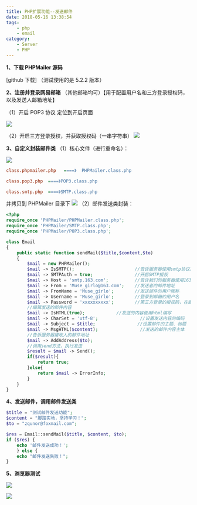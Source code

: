 ```yaml
---
title: PHP扩展功能--发送邮件
date: 2018-05-16 13:38:54
tags:
    - php
    - email
category:
    - Server
    - PHP
---
```


**1、下载 PHPMailer 源码**

[github 下载]
（测试使用的是 5.2.2 版本）

**2、注册并登录网易邮箱**
（其他邮箱均可）【用于配置用户名和三方登录授权码，以及发送人邮箱地址】

（1）开启 POP3 协议 定位到开启页面

<!--more-->

![](https://images2018.cnblogs.com/blog/1049028/201803/1049028-20180327171400339-1436550372.png)

（2）开启三方登录授权，并获取授权码（一串字符串）
![](https://images2018.cnblogs.com/blog/1049028/201803/1049028-20180327171327537-1436075640.png)

**3、自定义封装邮件类**
（1）核心文件（进行重命名）：

![](https://images2018.cnblogs.com/blog/1049028/201803/1049028-20180327163714902-341662125.png)

```ini
class.phpmailer.php   ====》  PHPMailer.class.php

class.pop3.php  ====》POP3.class.php

class.smtp.php  ====》SMTP.class.php
```

并拷贝到 PHPMailer 目录下
![](https://images2018.cnblogs.com/blog/1049028/201803/1049028-20180327163714902-341662125.png)
（2）邮件发送类封装：

```php
<?php
require_once 'PHPMailer/PHPMailer.class.php';
require_once 'PHPMailer/SMTP.class.php';
require_once 'PHPMailer/POP3.class.php';

class Email
{
    public static function sendMail($title,$content,$to)
    {
        $mail = new PHPMailer();
        $mail -> IsSMTP();                       //告诉服务器使用smtp协议发送
        $mail -> SMTPAuth = true;                //开启SMTP授权
        $mail -> Host = 'smtp.163.com';          //告诉我们的服务器使用163的smtp服务器发送
        $mail -> From = 'Muse_girlo@163.com';    //发送者的邮件地址
        $mail -> FromName = 'Muse_girlo';        //发送邮件的用户昵称
        $mail -> Username = 'Muse_girlo';        //登录到邮箱的用户名
        $mail -> Password = 'xxxxxxxxxx';        //第三方登录的授权码，在邮箱里面设置
        //编辑发送的邮件内容
        $mail -> IsHTML(true);            //发送的内容使用html编写
        $mail -> CharSet = 'utf-8';                //设置发送内容的编码
        $mail -> Subject = $title;                //设置邮件的主题、标题
        $mail -> MsgHTML($content);                //发送的邮件内容主体
        //告诉服务器接收人的邮件地址
        $mail -> AddAddress($to);
        //调用send方法，执行发送
        $result = $mail -> Send();
        if($result){
            return true;
        }else{
            return $mail -> ErrorInfo;
        }
    }
}
```

**4、发送邮件，调用邮件发送类**

```php
$title = "测试邮件发送功能";
$content = "脚踏实地，坚持学习！";
$to = "zqunor@foxmail.com";

$res = Email::sendMail($title, $content, $to);
if ($res) {
    echo '邮件发送成功！';
    } else {
    echo "邮件发送失败！";
}
```

**5、浏览器测试**

![](https://images2018.cnblogs.com/blog/1049028/201803/1049028-20180327170739982-368374531.png)

![](https://images2018.cnblogs.com/blog/1049028/201803/1049028-20180327170830831-1433469872.png)

[github下载]: https://github.com/PHPMailer/PHPMailer
